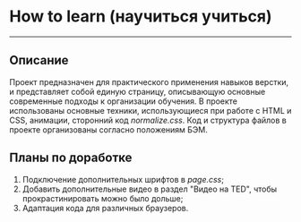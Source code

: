 # How to learn (научиться учиться)
____

## Описание
Проект предназначен для практического применения навыков верстки, и представляет собой единую страницу, описывающую основные современные подходы к организации обучения.
В проекте использованы основные техники, использующиеся при работе с HTML и CSS, анимации, сторонний код *normalize.css*.
Код и структура файлов в проекте организованы согласно положениям БЭМ.

## Планы по доработке
1. Подключение дополнительных шрифтов в *page.css*;
2. Добавить дополнительные видео в раздел "Видео нa TED", чтобы прокрастинировать можно было дольше;
3. Адаптация кода для различных браузеров.
